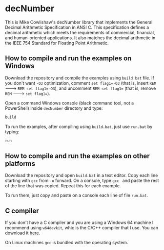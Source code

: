 # decNumber
This is Mike Cowlishaw's decNumber library that implements the General Decimal Arithmetic Specification in ANSI C. This specification defines a decimal arithmetic which meets the requirements of commercial, financial, and human-oriented applications. It also matches the decimal arithmetic in the IEEE 754 Standard for Floating Point Arithmetic.

## How to compile and run the examples on Windows

Download the repository and compile the examples using `build.bat` file. If you don't want `-O3` optimization, comment `set flag1=-O3` (that is, insert `REM` 🡒 `REM set flag1=-O3`), and uncomment `REM set flag1=` (that is, remove `REM` 🡒 `set flag1=`).

Open a command Windows console (black command tool, not a PowerShell) inside `decNumber` directory and type:

``` PowerShell
build
```

To run the examples, after compiling using `build.bat`, just use `run.bat` by typing:

``` PowerShell
run
```

## How to compile and run the examples on other platforms

Download the repository and open `build.bat` in a text editor. Copy each line starting with `gcc` from `-o` forward. On a console, type `gcc ` and paste the rest of the line that was copied. Repeat this for each example.

To run them, just copy and paste on a console each line of file `run.bat`.

## C compiler

If you don't have a C compiler and you are using a Windows 64 machine I recommend using `w64devkit`, whic is the C/C++ compiler that I use. You can download it [here](https://github.com/skeeto/w64devkit/releases).

On Linux machines `gcc` is bundled with the operating system.






